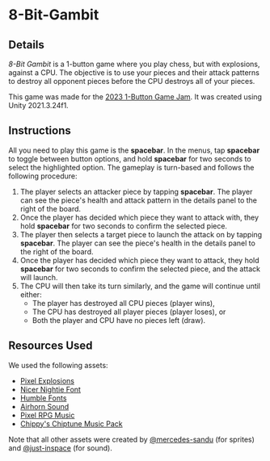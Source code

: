 # 8-Bit-Gambit

## Details

*8-Bit Gambit* is a 1-button game where you play chess, but with explosions, against a CPU. The objective is to use your
pieces and their attack patterns to destroy all opponent pieces before the CPU destroys all of your pieces.

This game was made for the [2023 1-Button Game Jam](https://itch.io/jam/1-button-jam-2023). It was created using Unity
2021.3.24f1.

## Instructions

All you need to play this game is the **spacebar**. In the menus, tap **spacebar** to toggle between button options, and
hold **spacebar** for two seconds to select the highlighted option. The gameplay is turn-based and follows the following
procedure:

1. The player selects an attacker piece by tapping **spacebar**. The player can see the piece's health and attack
   pattern in the details panel to the right of the board.
2. Once the player has decided which piece they want to attack with, they hold **spacebar** for two seconds to confirm
   the selected piece.
3. The player then selects a target piece to launch the attack on by tapping **spacebar**. The player can see the
   piece's health in the details panel to the right of the board.
4. Once the player has decided which piece they want to attack, they hold **spacebar** for two seconds to confirm the
   selected piece, and the attack will launch.
5. The CPU will then take its turn similarly, and the game will continue until either:
   - The player has destroyed all CPU pieces (player wins), 
   - The CPU has destroyed all player pieces (player loses), or
   - Both the player and CPU have no pieces left (draw).

## Resources Used

We used the following assets:

- [Pixel Explosions](https://bdragon1727.itch.io/pixel-explotion-32x32-pack-2)
- [Nicer Nightie Font](https://unfilledflag.itch.io/nicer-nightie)
- [Humble Fonts](https://somepx.itch.io/humble-fonts-free)
- [Airhorn Sound](https://youtube.com/watch?v=iZzCSk7QRno)
- [Pixel RPG Music](https://alkakrab.itch.io/free-12-tracks-pixel-rpg-music-pack)
- [Chippy's Chiptune Music Pack](https://chippy01302.itch.io/chippy-music-pack)

Note that all other assets were created by [@mercedes-sandu](https://github.com/mercedes-sandu) (for sprites) and
[@just-inspace](https://github.com/just-inspace) (for sound).